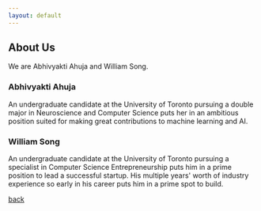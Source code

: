 ```yaml
---
layout: default
---
```


## About Us

We are Abhivyakti Ahuja and William Song.

### Abhivyakti Ahuja

An undergraduate candidate at the University of Toronto pursuing a double major in Neuroscience and Computer Science puts her in an ambitious position suited for making great contributions to machine learning and AI.

### William Song

An undergraduate candidate at the University of Toronto pursuing a specialist in Computer Science Entrepreneurship puts him in a prime position to lead a successful startup. His multiple years' worth of industry experience so early in his career puts him in a prime spot to build.

[back](./)
